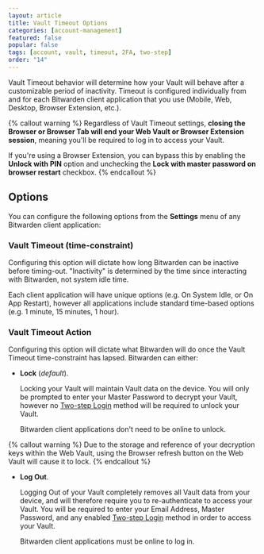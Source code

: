 ```yaml
---
layout: article
title: Vault Timeout Options
categories: [account-management]
featured: false
popular: false
tags: [account, vault, timeout, 2FA, two-step]
order: "14"
---
```


Vault Timeout behavior will determine how your Vault will behave after a customizable period of inactivity. Timeout is configured individually from and for each Bitwarden client application that you use (Mobile, Web, Desktop, Browser Extension, etc.).

{% callout warning %}
Regardless of Vault Timeout settings, **closing the Browser or Browser Tab will end your Web Vault or Browser Extension session**, meaning you'll be required to log in to access your Vault.

If you're using a Browser Extension, you can bypass this by enabling the **Unlock with PIN** option and unchecking the **Lock with master password on browser restart** checkbox.
{% endcallout %}

## Options

You can configure the following options from the **Settings** menu of any Bitwarden client application:

### Vault Timeout (time-constraint)

Configuring this option will dictate how long Bitwarden can be inactive before timing-out. "Inactivity" is determined by the time since interacting with Bitwarden, not system idle time.

Each client application will have unique options (e.g. On System Idle, or On App Restart), however all applications include standard time-based options (e.g. 1 minute, 15 minutes, 1 hour).

### Vault Timeout Action

Configuring this option will dictate what Bitwarden will do once the Vault Timeout time-constraint has lapsed. Bitwarden can either:

- **Lock** (*default*).

  Locking your Vault will maintain Vault data on the device. You will only be prompted to enter your Master Password to decrypt your Vault, however no [Two-step Login]({{site.baseurl}}/setup-two-step-login/) method will be required to unlock your Vault.

  Bitwarden client applications don't need to be online to unlock.

{% callout warning %}
Due to the storage and reference of your decryption keys within the Web Vault, using the Browser refresh button on the Web Vault will cause it to lock.
{% endcallout %}

- **Log Out**.

  Logging Out of your Vault completely removes all Vault data from your device, and will therefore require you to re-authenticate to access your Vault. You will be required to enter your Email Address, Master Password, and any enabled [Two-step Login]({{site.baseurl}}/setup-two-step-login/) method in order to access your Vault.

  Bitwarden client applications must be online to log in.
